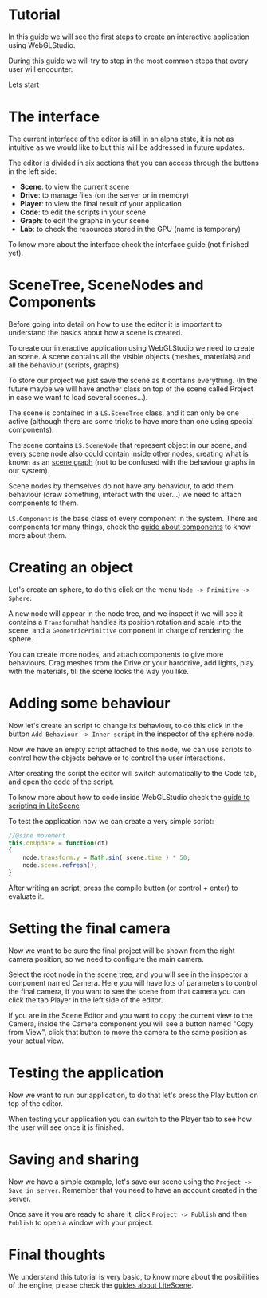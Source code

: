 # Tutorial

In this guide we will see the first steps to create an interactive application using WebGLStudio.

During this guide we will try to step in the most common steps that every user will encounter.

Lets start

# The interface

The current interface of the editor is still in an alpha state, it is not as intuitive as we would like to but this will be addressed
in future updates.

The editor is divided in six sections that you can access through the buttons in the left side:

- **Scene**: to view the current scene 
- **Drive**: to manage files (on the server or in memory)
- **Player**: to view the final result of your application
- **Code**: to edit the scripts in your scene
- **Graph**: to edit the graphs in your scene
- **Lab**: to check the resources stored in the GPU (name is temporary)

To know more about the interface check the interface guide (not finished yet).

# SceneTree, SceneNodes and Components

Before going into detail on how to use the editor it is important to understand the basics about how a scene is created.

To create our interactive application using WebGLStudio we need to create an scene. A scene contains all the visible objects (meshes, materials) and
all the behaviour (scripts, graphs).

To store our project we just save the scene as it contains everything.
(In the future maybe we will have another class on top of the scene called Project in case we want to load several scenes...).

The scene is contained in a ```LS.SceneTree``` class, and it can only be one active (although there are some tricks to have more than one using special components).

The scene contains ```LS.SceneNode``` that represent object in our scene, and every scene node also could contain inside other nodes, 
creating what is known as an [scene graph](https://en.wikipedia.org/wiki/Scene_graph) (not to be confused with the behaviour graphs in our system).

Scene nodes by themselves do not have any behaviour, to add them behaviour (draw something, interact with the user...) we need to attach components to them.

```LS.Component``` is the base class of every component in the system. There are components for many things, check the [guide about components](components.md) to know more about them.

# Creating an object

Let's create an sphere, to do this click on the menu ```Node -> Primitive -> Sphere```.

A new node will appear in the node tree, and we inspect it we will see it contains a ```Transform```that handles its position,rotation and scale into the scene, and a ```GeometricPrimitive``` component in charge of rendering the sphere.

You can create more nodes, and attach components to give more behaviours. Drag meshes from the Drive or your harddrive, add lights, play with the materials, till the scene looks the way you like.

# Adding some behaviour

Now let's create an script to change its behaviour, to do this click in the button ```Add Behaviour -> Inner script``` in the inspector of the sphere node.

Now we have an empty script attached to this node, we can use scripts to control how the objects behave or to control the user interactions.

After creating the script the editor will switch automatically to the Code tab, and open the code of the script.

To know more about how to code inside WebGLStudio check the [guide to scripting in LiteScene](https://github.com/jagenjo/litescene.js/blob/master/guides/scripting.md)

To test the application now we can create a very simple script:

```js
//@sine movement
this.onUpdate = function(dt)
{
	node.transform.y = Math.sin( scene.time ) * 50;
	node.scene.refresh();
}
```

After writing an script, press the compile button (or control + enter) to evaluate it.

# Setting the final camera

Now we want to be sure the final project will be shown from the right camera position, so we need to configure the main camera.

Select the root node in the scene tree, and you will see in the inspector a component named Camera. Here you will have lots of parameters to control the final camera, if you want to see the scene from that camera you can click the tab Player in the left side of the editor. 

If you are in the Scene Editor and  you want to copy the current view to the Camera, inside the Camera component you will see a button named "Copy from View", click that button to move the camera to the same position as your actual view.

# Testing the application

Now we want to run our application, to do that let's press the Play button on top of the editor.

When testing your application you can switch to the Player tab to see how the user will see once it is finished.

# Saving and sharing

Now we have a simple example, let's save our scene using the ```Project -> Save in server```. 
Remember that you need to have an account created in the server.

Once save it you are ready to share it, click ```Project -> Publish``` and then ```Publish``` to open a window with your project.

# Final thoughts

We understand this tutorial is very basic, to know more about the posibilities of the engine, please check the [guides about LiteScene](https://github.com/jagenjo/litescene.js/tree/master/guides).



